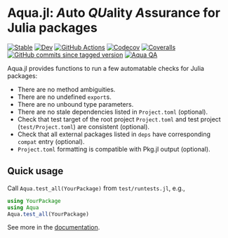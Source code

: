 # Aqua.jl: *A*uto *QU*ality *A*ssurance for Julia packages

[![Stable](https://img.shields.io/badge/docs-stable-blue.svg)](https://juliatesting.github.io/Aqua.jl/stable)
[![Dev](https://img.shields.io/badge/docs-dev-blue.svg)](https://juliatesting.github.io/Aqua.jl/dev)
[![GitHub Actions](https://github.com/JuliaTesting/Aqua.jl/workflows/Run%20tests/badge.svg)](https://github.com/JuliaTesting/Aqua.jl/actions?query=workflow%3ARun+tests)
[![Codecov](https://codecov.io/gh/JuliaTesting/Aqua.jl/branch/master/graph/badge.svg)](https://codecov.io/gh/JuliaTesting/Aqua.jl)
[![Coveralls](https://coveralls.io/repos/github/JuliaTesting/Aqua.jl/badge.svg?branch=master)](https://coveralls.io/github/JuliaTesting/Aqua.jl?branch=master)
[![GitHub commits since tagged version](https://img.shields.io/github/commits-since/JuliaTesting/Aqua.jl/v0.4.9.svg)](https://github.com/JuliaTesting/Aqua.jl)
[![Aqua QA](https://img.shields.io/badge/Aqua.jl-%F0%9F%8C%A2-aqua.svg)](https://github.com/JuliaTesting/Aqua.jl)

Aqua.jl provides functions to run a few automatable checks for Julia packages:

* There are no method ambiguities.
* There are no undefined `export`s.
* There are no unbound type parameters.
* There are no stale dependencies listed in `Project.toml` (optional).
* Check that test target of the root project `Project.toml` and test project
  (`test/Project.toml`) are consistent (optional).
* Check that all external packages listed in `deps` have corresponding
  `compat` entry (optional).
* `Project.toml` formatting is compatible with Pkg.jl output (optional).

## Quick usage

Call `Aqua.test_all(YourPackage)` from `test/runtests.jl`, e.g.,

```julia
using YourPackage
using Aqua
Aqua.test_all(YourPackage)
```

See more in the [documentation](https://juliatesting.github.io/Aqua.jl/dev).
